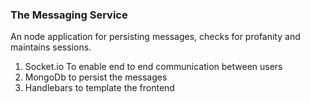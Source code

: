 ### The Messaging Service

An node application for persisting messages, checks for profanity and maintains sessions.

1. Socket.io To enable end to end communication between users
2. MongoDb to persist the messages
3. Handlebars to template the frontend
